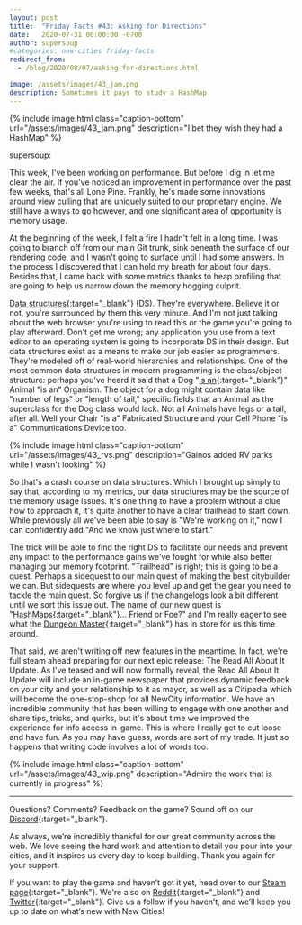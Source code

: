 ```yaml
---
layout: post
title:  "Friday Facts #43: Asking for Directions"
date:   2020-07-31 00:00:00 -0700
author: supersoup
#categories: new-cities friday-facts
redirect_from:
  - /blog/2020/08/07/asking-for-directions.html

image: /assets/images/43_jam.png
description: Sometimes it pays to study a HashMap
---
```


{% include image.html class="caption-bottom"
  url="/assets/images/43_jam.png"
  description="I bet they wish they had a HashMap"
%}

supersoup:

This week, I've been working on performance. But before I dig in let me clear the air. If you've noticed an improvement in performance over the past few weeks, that's all Lone Pine. Frankly, he's made some innovations around view culling that are uniquely suited to our proprietary engine. We still have a ways to go however, and one significant area of opportunity is memory usage. 

At the beginning of the week, I felt a fire I hadn't felt in a long time. I was going to branch off from our main Git trunk, sink beneath the surface of our rendering code, and I wasn't going to surface until I had some answers. In the process I discovered that I can hold my breath for about four days. Besides that, I came back with some metrics thanks to heap profiling that are going to help us narrow down the memory hogging culprit. 

[Data structures]{:target="_blank"} (DS). They're everywhere. Believe it or not, you're surrounded by them this very minute. And I'm not just talking about the web browser you're using to read this or the game you're going to play afterward. Don't get me wrong; any application you use from a text editor to an operating system is going to incorporate DS in their design. But data structures exist as a means to make our job easier as programmers. They're modeled off of real-world hierarchies and relationships. One of the most common data structures in modern programming is the class/object structure: perhaps you've heard it said that a Dog "[is an]{:target="_blank"}" Animal "is an" Organism. The object for a dog might contain data like "number of legs" or "length of tail," specific fields that an Animal as the superclass for the Dog class would lack. Not all Animals have legs or a tail, after all. Well your Chair "is a" Fabricated Structure and your Cell Phone "is a" Communications Device too. 

{% include image.html class="caption-bottom"
  url="/assets/images/43_rvs.png"
  description="Gainos added RV parks while I wasn't looking"
%}

So that's a crash course on data structures. Which I brought up simply to say that, according to my metrics, our data structures may be the source of the memory usage issues. It's one thing to have a problem without a clue how to approach it, it's quite another to have a clear trailhead to start down. While previously all we've been able to say is "We're working on it," now I can confidently add "And we know just where to start." 

The trick will be able to find the right DS to facilitate our needs and prevent any impact to the performance gains we've fought for while also better managing our memory footprint. "Trailhead" is right; this is going to be a quest. Perhaps a sidequest to our main quest of making the best citybuilder we can. But sidequests are where you level up and get the gear you need to tackle the main quest. So forgive us if the changelogs look a bit different until we sort this issue out. The name of our new quest is "[HashMaps]{:target="_blank"}... Friend or Foe?" and I'm really eager to see what the [Dungeon Master]{:target="_blank"} has in store for us this time around. 

That said, we aren't writing off new features in the meantime. In fact, we're full steam ahead preparing for our next epic release: The Read All About It Update. As I've teased and will now formally reveal, the Read All About It Update will include an in-game newspaper that provides dynamic feedback on your city and your relationship to it as mayor, as well as a Citipedia which will become the one-stop-shop for all NewCity information. We have an incredible community that has been willing to engage with one another and share tips, tricks, and quirks, but it's about time we improved the experience for info access in-game. This is where I really get to cut loose and have fun. As you may have guess, words are sort of my trade. It just so happens that writing code involves a lot of words too. 

{% include image.html class="caption-bottom"
  url="/assets/images/43_wip.png"
  description="Admire the work that is currently in progress"
%}

---

Questions? Comments? Feedback on the game? Sound off on our [Discord]{:target="_blank"}.

As always, we’re incredibly thankful for our great community across the web. We love seeing the hard work and attention to detail you pour into your cities, and it inspires us every day to keep building. Thank you again for your support.

If you want to play the game and haven’t got it yet, head over to our [Steam page]{:target="_blank"}. We're also on [Reddit]{:target="_blank"} and [Twitter]{:target="_blank"}. Give us a follow if you haven’t, and we’ll keep you up to date on what’s new with New Cities!

[Data structures]: https://www.geeksforgeeks.org/data-structures/
[is an]: https://en.wikipedia.org/wiki/Is-a
[HashMaps]: https://stackoverflow.com/questions/2592043/what-is-a-hash-map-in-programming-and-where-can-it-be-used
[Dungeon Master]: https://en.wikipedia.org/wiki/Dungeon_Master
[Discord]:  http://discord.gg/cz6t4J5
[Steam page]: https://store.steampowered.com/app/1067860/NewCity/
[Reddit]: https://www.reddit.com/r/New_Cities
[Twitter]: https://twitter.com/lone_pine_games




